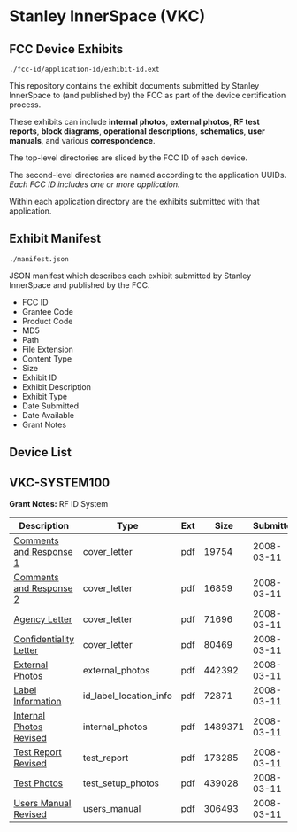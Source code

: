 # Stanley InnerSpace (VKC)
## FCC Device Exhibits

```
./fcc-id/application-id/exhibit-id.ext
```

This repository contains the exhibit documents submitted by Stanley InnerSpace to (and published by) the FCC as part of the device certification process.

These exhibits can include **internal photos**, **external photos**, **RF test reports**, **block diagrams**, **operational descriptions**, **schematics**, **user manuals**, and various **correspondence**.

The top-level directories are sliced by the FCC ID of each device.

The second-level directories are named according to the application UUIDs. *Each FCC ID includes one or more application.*

Within each application directory are the exhibits submitted with that application. 

## Exhibit Manifest

```
./manifest.json
```

JSON manifest which describes each exhibit submitted by Stanley InnerSpace and published by the FCC.

- FCC ID
- Grantee Code
- Product Code
- MD5
- Path
- File Extension
- Content Type
- Size
- Exhibit ID
- Exhibit Description
- Exhibit Type
- Date Submitted
- Date Available
- Grant Notes

## Device List
## VKC-SYSTEM100
**Grant Notes:** RF ID System

| Description | Type | Ext | Size | Submitted | Available |
| ----------- | ---- | --- | ---- | --------- | --------- |
| [Comments and Response 1](VKC-SYSTEM100/211095e7785eeae4bd0ba06f74e57b48/912454.pdf) | cover_letter | pdf | 19754 | 2008-03-11 | 2008-03-11 |
| [Comments and Response 2](VKC-SYSTEM100/211095e7785eeae4bd0ba06f74e57b48/912455.pdf) | cover_letter | pdf | 16859 | 2008-03-11 | 2008-03-11 |
| [Agency Letter](VKC-SYSTEM100/211095e7785eeae4bd0ba06f74e57b48/912456.pdf) | cover_letter | pdf | 71696 | 2008-03-11 | 2008-03-11 |
| [Confidentiality Letter](VKC-SYSTEM100/211095e7785eeae4bd0ba06f74e57b48/912457.pdf) | cover_letter | pdf | 80469 | 2008-03-11 | 2008-03-11 |
| [External Photos](VKC-SYSTEM100/211095e7785eeae4bd0ba06f74e57b48/912459.pdf) | external_photos | pdf | 442392 | 2008-03-11 | 2008-03-11 |
| [Label Information](VKC-SYSTEM100/211095e7785eeae4bd0ba06f74e57b48/912461.pdf) | id_label_location_info | pdf | 72871 | 2008-03-11 | 2008-03-11 |
| [Internal Photos Revised](VKC-SYSTEM100/211095e7785eeae4bd0ba06f74e57b48/912460.pdf) | internal_photos | pdf | 1489371 | 2008-03-11 | 2008-03-11 |
| [Test Report Revised](VKC-SYSTEM100/211095e7785eeae4bd0ba06f74e57b48/912474.pdf) | test_report | pdf | 173285 | 2008-03-11 | 2008-03-11 |
| [Test Photos](VKC-SYSTEM100/211095e7785eeae4bd0ba06f74e57b48/912475.pdf) | test_setup_photos | pdf | 439028 | 2008-03-11 | 2008-03-11 |
| [Users Manual Revised](VKC-SYSTEM100/211095e7785eeae4bd0ba06f74e57b48/912476.pdf) | users_manual | pdf | 306493 | 2008-03-11 | 2008-03-11 |
